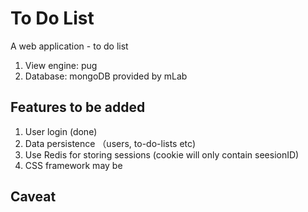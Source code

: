 # To Do List
A web application - to do list

1. View engine: pug
2. Database: mongoDB provided by mLab

## Features to be added

1. User login (done)
2. Data persistence （users, to-do-lists etc)
3. Use Redis for storing sessions (cookie will only contain seesionID)
4. CSS framework may be

## Caveat
